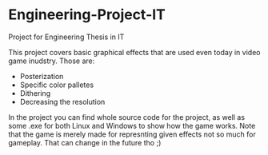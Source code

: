 # Engineering-Project-IT
Project for Engineering Thesis in IT

This project covers basic graphical effects that are used even today in video game inudstry. Those are: 
 - Posterization
 - Specific color palletes
 - Dithering
 - Decreasing the resolution

In the project you can find whole source code for the project, as well as some .exe for both Linux and Windows to show how the game works. Note that the game is merely made for represnting given effects not so much for gameplay. That can change in the future tho ;)
